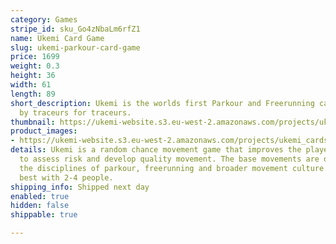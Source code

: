 ```yaml
---
category: Games
stripe_id: sku_Go4zNbaLm6rfZ1
name: Ukemi Card Game
slug: ukemi-parkour-card-game
price: 1699
weight: 0.3
height: 36
width: 61
length: 89
short_description: Ukemi is the worlds first Parkour and Freerunning card game - made
  by traceurs for traceurs.
thumbnail: https://ukemi-website.s3.eu-west-2.amazonaws.com/projects/ukemi_cards_thumb.jpg
product_images:
- https://ukemi-website.s3.eu-west-2.amazonaws.com/projects/ukemi_cards_1.jpg
details: Ukemi is a random chance movement game that improves the player's ability
  to assess risk and develop quality movement. The base movements are derived from
  the disciplines of parkour, freerunning and broader movement culture. The game works
  best with 2-4 people.
shipping_info: Shipped next day
enabled: true
hidden: false
shippable: true

---
```

